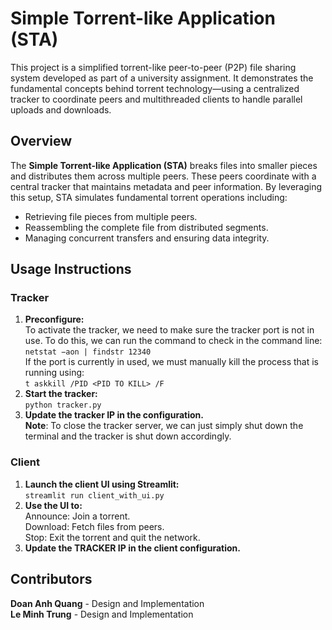 # Simple Torrent-like Application (STA)

This project is a simplified torrent-like peer-to-peer (P2P) file sharing system developed as part of a university assignment. It demonstrates the fundamental concepts behind torrent technology—using a centralized tracker to coordinate peers and multithreaded clients to handle parallel uploads and downloads.

## Overview

The **Simple Torrent-like Application (STA)** breaks files into smaller pieces and distributes them across multiple peers. These peers coordinate with a central tracker that maintains metadata and peer information. By leveraging this setup, STA simulates fundamental torrent operations including:

- Retrieving file pieces from multiple peers.
- Reassembling the complete file from distributed segments.
- Managing concurrent transfers and ensuring data integrity.
## Usage Instructions

### Tracker
1. **Preconfigure:**  
To activate the tracker, we need to make sure the tracker port is not in use. To do this, we can run the command to check in the command line:  
`netstat −aon | findstr 12340`  
If the port is currently in used, we must manually kill the process that is running using:  
``t askkill /PID <PID TO KILL> /F``  
2. **Start the tracker:**  
`python tracker.py`  
3. **Update the tracker IP in the configuration.**  
**Note**: To close the tracker server, we can just simply shut down the terminal and the tracker is shut down accordingly.
### Client
1. **Launch the client UI using Streamlit:**  
  `streamlit run client_with_ui.py`
2. **Use the UI to:**  
Announce: Join a torrent.  
Download: Fetch files from peers.  
Stop: Exit the torrent and quit the network.  
3. **Update the TRACKER IP in the client configuration.**  
## Contributors
**Doan Anh Quang** - Design and Implementation   
**Le Minh Trung** - Design and Implementation
